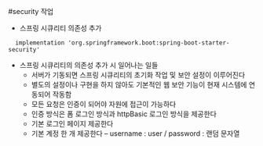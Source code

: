 #security 작업

* 스프링 시큐리티 의존성 추가
```
  implementation 'org.springframework.boot:spring-boot-starter-security'
```

* 스프링 시큐리티의 의존성 추가 시 일어나는 일들
  * 서버가 기동되면 스프링 시큐리티의 초기화 작업 및 보안 설정이 이루어진다
  * 별도의 설정이나 구현을 하지 않아도 기본적인 웹 보안 기능이 현재 시스템에 연동되어 작동함
  * 모든 요청은 인증이 되어야 자원에 접근이 가능하다
  * 인증 방식은 폼 로그인 방식과 httpBasic 로그인 방식을 제공한다
  * 기본 로그인 페이지 제공한다
  * 기본 계정 한 개 제공한다 – username : user / password : 랜덤 문자열


    

